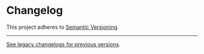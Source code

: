 # Changelog

This project adheres to [Semantic Versioning](https://semver.org/spec/v2.0.0.html).

---

[See legacy changelogs for previous versions](https://github.com/poocommerce/poocommerce/blob/<last-commit-hash-before-this-merge>/packages/js/e2e-environment/CHANGELOG.md).
